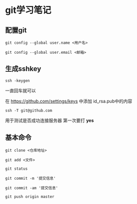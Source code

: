 # git学习笔记

## 配置git

```
git config --global user.name <用户名>

git config --global user.email <邮箱>
```

## 生成sshkey

```
ssh -keygen
```

一直回车就可以

在 https://github.com/settings/keys 中添加 id_rsa.pub中的内容

```
ssh -T git@github.com
```

用于测试是否成功连接服务器
第一次要打 **yes**

## 基本命令

```
git clone <仓库地址>

git add <文件>

git status

git commit -m '提交信息'

git commit -am '提交信息'

git push origin master
```

